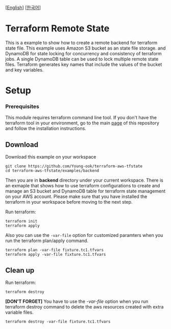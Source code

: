 [[English](README.md)] [[한국어](README.ko.md)]

# Terraform Remote State
This is a example to show how to create a remote backend for terraform state file. This example uses Amazon S3 bucket as an state file storage. and DynamoDB for state locking for concurrency and consistency of terraform jobs. A single DynamoDB table can be used to lock multiple remote state files. Terraform generates key names that include the values of the bucket and key variables.

# Setup
### Prerequisites
This module requires terraform command line tool. If you don't have the terraform tool in your environment, go to the main [page](https://github.com/Young-ook/terraform-aws-tfstate) of this repository and follow the installation instructions.

## Download
Download this example on your workspace
```
git clone https://github.com/Young-ook/terraform-aws-tfstate
cd terraform-aws-tfstate/examples/backend
```

Then you are in **backend** directory under your current workspace. There is an exmaple that shows how to use terraform configurations to create and manage an S3 bucket and DynamoDB table for terraform state management on your AWS account. Please make sure that you have installed the terraform in your workspace before moving to the next step.

Run terraform:
```
terraform init
terraform apply
```

Also you can use the `-var-file` option for customized paramters when you run the terraform plan/apply command.
```
terraform plan -var-file fixture.tc1.tfvars
terraform apply -var-file fixture.tc1.tfvars
```

## Clean up
Run terraform:
```
terraform destroy
```

**[DON'T FORGET]** You have to use the *-var-file* option when you run terraform destroy command to delete the aws resources created with extra variable files.
```
terraform destroy -var-file fixture.tc1.tfvars
```
